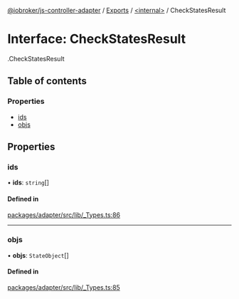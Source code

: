[@iobroker/js-controller-adapter](../README.md) / [Exports](../modules.md) / [<internal\>](../modules/internal_.md) / CheckStatesResult

# Interface: CheckStatesResult

[<internal>](../modules/internal_.md).CheckStatesResult

## Table of contents

### Properties

- [ids](internal_.CheckStatesResult.md#ids)
- [objs](internal_.CheckStatesResult.md#objs)

## Properties

### ids

• **ids**: `string`[]

#### Defined in

[packages/adapter/src/lib/_Types.ts:86](https://github.com/ioBroker/ioBroker.js-controller/blob/8b30b890/packages/adapter/src/lib/_Types.ts#L86)

___

### objs

• **objs**: `StateObject`[]

#### Defined in

[packages/adapter/src/lib/_Types.ts:85](https://github.com/ioBroker/ioBroker.js-controller/blob/8b30b890/packages/adapter/src/lib/_Types.ts#L85)
